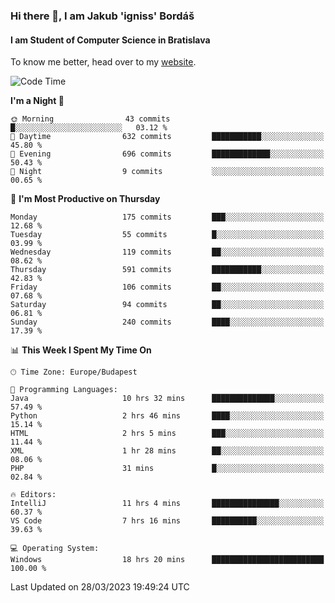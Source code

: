### Hi there 👋, I am Jakub 'igniss' Bordáš

#### I am Student of Computer Science in Bratislava
To know me better, head over to my [website](https://bordas.sk).


<!--START_SECTION:waka-->
![Code Time](http://img.shields.io/badge/Code%20Time-1%2C091%20hrs%2039%20mins-blue)

**I'm a Night 🦉** 

```text
🌞 Morning                43 commits          █░░░░░░░░░░░░░░░░░░░░░░░░   03.12 % 
🌆 Daytime                632 commits         ███████████░░░░░░░░░░░░░░   45.80 % 
🌃 Evening                696 commits         █████████████░░░░░░░░░░░░   50.43 % 
🌙 Night                  9 commits           ░░░░░░░░░░░░░░░░░░░░░░░░░   00.65 % 
```
📅 **I'm Most Productive on Thursday** 

```text
Monday                   175 commits         ███░░░░░░░░░░░░░░░░░░░░░░   12.68 % 
Tuesday                  55 commits          █░░░░░░░░░░░░░░░░░░░░░░░░   03.99 % 
Wednesday                119 commits         ██░░░░░░░░░░░░░░░░░░░░░░░   08.62 % 
Thursday                 591 commits         ███████████░░░░░░░░░░░░░░   42.83 % 
Friday                   106 commits         ██░░░░░░░░░░░░░░░░░░░░░░░   07.68 % 
Saturday                 94 commits          ██░░░░░░░░░░░░░░░░░░░░░░░   06.81 % 
Sunday                   240 commits         ████░░░░░░░░░░░░░░░░░░░░░   17.39 % 
```


📊 **This Week I Spent My Time On** 

```text
🕑︎ Time Zone: Europe/Budapest

💬 Programming Languages: 
Java                     10 hrs 32 mins      ██████████████░░░░░░░░░░░   57.49 % 
Python                   2 hrs 46 mins       ████░░░░░░░░░░░░░░░░░░░░░   15.14 % 
HTML                     2 hrs 5 mins        ███░░░░░░░░░░░░░░░░░░░░░░   11.44 % 
XML                      1 hr 28 mins        ██░░░░░░░░░░░░░░░░░░░░░░░   08.06 % 
PHP                      31 mins             █░░░░░░░░░░░░░░░░░░░░░░░░   02.84 % 

🔥 Editors: 
IntelliJ                 11 hrs 4 mins       ███████████████░░░░░░░░░░   60.37 % 
VS Code                  7 hrs 16 mins       ██████████░░░░░░░░░░░░░░░   39.63 % 

💻 Operating System: 
Windows                  18 hrs 20 mins      █████████████████████████   100.00 % 
```


 Last Updated on 28/03/2023 19:49:24 UTC
<!--END_SECTION:waka-->
